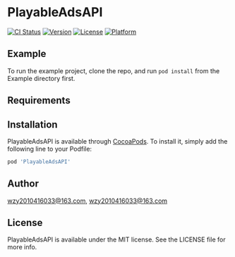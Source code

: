 # PlayableAdsAPI

[![CI Status](https://img.shields.io/travis/wzy2010416033@163.com/PlayableAdsAPI.svg?style=flat)](https://travis-ci.org/wzy2010416033@163.com/PlayableAdsAPI)
[![Version](https://img.shields.io/cocoapods/v/PlayableAdsAPI.svg?style=flat)](https://cocoapods.org/pods/PlayableAdsAPI)
[![License](https://img.shields.io/cocoapods/l/PlayableAdsAPI.svg?style=flat)](https://cocoapods.org/pods/PlayableAdsAPI)
[![Platform](https://img.shields.io/cocoapods/p/PlayableAdsAPI.svg?style=flat)](https://cocoapods.org/pods/PlayableAdsAPI)

## Example

To run the example project, clone the repo, and run `pod install` from the Example directory first.

## Requirements

## Installation

PlayableAdsAPI is available through [CocoaPods](https://cocoapods.org). To install
it, simply add the following line to your Podfile:

```ruby
pod 'PlayableAdsAPI'
```

## Author

wzy2010416033@163.com, wzy2010416033@163.com

## License

PlayableAdsAPI is available under the MIT license. See the LICENSE file for more info.
